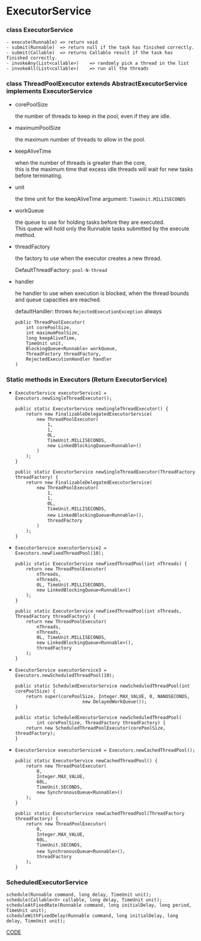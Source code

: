 # ExecutorService

### class ExecutorService 

```
- execute(Runnable) => return void
- submit(Runnable)  => return null if the task has finished correctly.
- submit(Callable)  => returns Callable result if the task has finished correctly.
- invokeAny(List<callable>)    => randomly pick a thread in the list
- invokeAll(List<callable>)    => run all the threads
```

### class ThreadPoolExecutor extends AbstractExecutorService implements ExecutorService

* corePoolSize

    the number of threads to keep in the pool, even if they are idle.
     
* maximumPoolSize

    the maximum number of threads to allow in the pool.

* keepAliveTime

    when the number of threads is greater than the core, <br>
    this is the maximum time that excess idle threads will wait for new tasks before terminating.

* unit

    the time unit for the keepAliveTime argument: `TimeUnit.MILLISECONDS`

* workQueue

    the queue to use for holding tasks before they are executed.  <br>
    This queue will hold only the Runnable tasks submitted by the execute method.

* threadFactory

    the factory to use when the executor creates a new thread.
    
    DefaultThreadFactory: `pool-N-thread`

* handler

    he handler to use when execution is blocked,
    when the thread bounds and queue capacities are reached.
    
    defaultHandler: throws `RejectedExecutionException` always

    ```
    public ThreadPoolExecutor(
        int corePoolSize,
        int maximumPoolSize,
        long keepAliveTime,
        TimeUnit unit,
        BlockingQueue<Runnable> workQueue,
        ThreadFactory threadFactory,
        RejectedExecutionHandler handler
    )
    ```


### Static methods in Executors (Return ExecutorService) 

* `ExecutorService executorService1 = Executors.newSingleThreadExecutor();`
    
    ```
    public static ExecutorService newSingleThreadExecutor() {
        return new FinalizableDelegatedExecutorService(
            new ThreadPoolExecutor(
                1, 
                1,
                0L, 
                TimeUnit.MILLISECONDS,
                new LinkedBlockingQueue<Runnable>()
            )
        );
    }
    
    public static ExecutorService newSingleThreadExecutor(ThreadFactory threadFactory) {
        return new FinalizableDelegatedExecutorService(
            new ThreadPoolExecutor(
                1, 
                1,
                0L, 
                TimeUnit.MILLISECONDS,
                new LinkedBlockingQueue<Runnable>()，
                threadFactory
            )
        );
    }
    ```

* `ExecutorService executorService2 = Executors.newFixedThreadPool(10);`

    ```
    public static ExecutorService newFixedThreadPool(int nThreads) {
        return new ThreadPoolExecutor(
            nThreads, 
            nThreads,
            0L, TimeUnit.MILLISECONDS,
            new LinkedBlockingQueue<Runnable>()
        );
    }
    
    public static ExecutorService newFixedThreadPool(int nThreads, ThreadFactory threadFactory) {
        return new ThreadPoolExecutor(
            nThreads, 
            nThreads,
            0L, TimeUnit.MILLISECONDS,
            new LinkedBlockingQueue<Runnable>(),
            threadFactory
        );
    }
    ```

* `ExecutorService executorService3 = Executors.newScheduledThreadPool(10);`

    ```
    public static ScheduledExecutorService newScheduledThreadPool(int corePoolSize) {
        return super(corePoolSize, Integer.MAX_VALUE, 0, NANOSECONDS,
                             new DelayedWorkQueue());
    }
    
    public static ScheduledExecutorService newScheduledThreadPool(
            int corePoolSize, ThreadFactory threadFactory) {
        return new ScheduledThreadPoolExecutor(corePoolSize, threadFactory);
    }
    ```

* `ExecutorService executorService4 = Executors.newCachedThreadPool();`

    ```
    public static ExecutorService newCachedThreadPool() {
        return new ThreadPoolExecutor(
            0, 
            Integer.MAX_VALUE,
            60L, 
            TimeUnit.SECONDS,
            new SynchronousQueue<Runnable>()
        );
    }
    
    public static ExecutorService newCachedThreadPool(ThreadFactory threadFactory) {
        return new ThreadPoolExecutor(
            0, 
            Integer.MAX_VALUE,
            60L, 
            TimeUnit.SECONDS,
            new SynchronousQueue<Runnable>()，
            threadFactory
        );
    }
    ```

### ScheduledExecutorService

```
schedule(Runnable command, long delay, TimeUnit unit);
schedule(Callable<V> callable, long delay, TimeUnit unit);
scheduleAtFixedRate(Runnable command, long initialDelay, long period, TimeUnit unit);
scheduleWithFixedDelay(Runnable command, long initialDelay, long delay, TimeUnit unit);
```


[CODE](https://github.com/guyc1812/Tony/blob/master/src/main/java/com/avengers/tony/JavaBasic/thread/code)